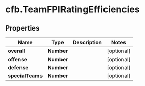 # cfb.TeamFPIRatingEfficiencies

## Properties
Name | Type | Description | Notes
------------ | ------------- | ------------- | -------------
**overall** | **Number** |  | [optional] 
**offense** | **Number** |  | [optional] 
**defense** | **Number** |  | [optional] 
**specialTeams** | **Number** |  | [optional] 


